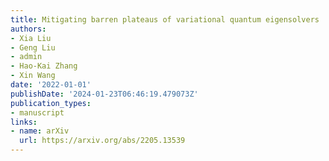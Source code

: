 ```yaml
---
title: Mitigating barren plateaus of variational quantum eigensolvers
authors:
- Xia Liu
- Geng Liu
- admin
- Hao-Kai Zhang
- Xin Wang
date: '2022-01-01'
publishDate: '2024-01-23T06:46:19.479073Z'
publication_types:
- manuscript
links:
- name: arXiv
  url: https://arxiv.org/abs/2205.13539
---
```

